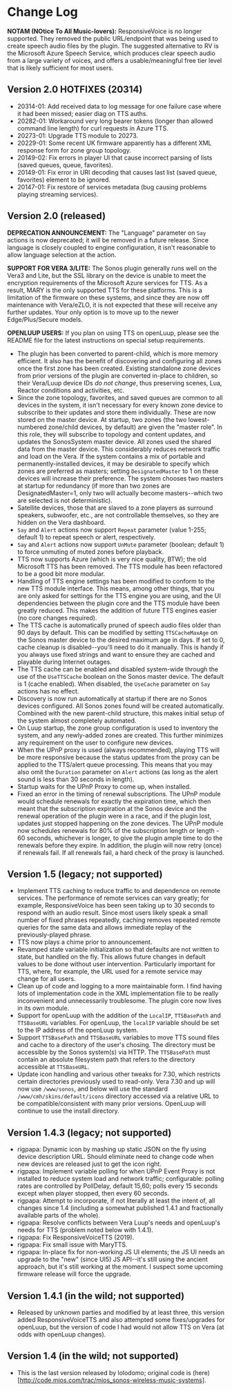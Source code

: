 # Change Log

**NOTAM (NOtice To All Music-lovers):** ResponsiveVoice is no longer supported. They removed the public URL/endpoint that was being used to create speech audio files by the plugin. The suggested alternative to RV is the Microsoft Azure Speech Service, which produces clear speech audio from a large variety of voices, and offers a usable/meaningful free tier level that is likely sufficient for most users.

## Version 2.0 HOTFIXES (20314)

* 20314-01: Add received data to log message for one failure case where it had been missed; easier diag on TTS auths.
* 20282-01: Workaround very long bearer tokens (longer than allowed command line length) for curl requests in Azure TTS.
* 20273-01: Upgrade TTS module to 20273.
* 20229-01: Some recent UK firmware apparently has a different XML response form for zone group topology.
* 20149-02: Fix errors in player UI that cause incorrect parsing of lists (saved queues, queue, favorites).
* 20149-01: Fix error in URI decoding that causes last list (saved queue, favorites) element to be ignored.
* 20147-01: Fix restore of services metadata (bug causing problems playing streaming services).

## Version 2.0 (released)

**DEPRECATION ANNOUNCEMENT:** The "Language" parameter on `Say` actions is now deprecated; it will be removed in a future release. Since language is closely coupled to engine configuration, it isn't reasonable to allow language selection at the action.

**SUPPORT FOR VERA 3/LITE:** The Sonos plugin generally runs well on the Vera3 and Lite, but the SSL library on the device is unable to meet the encryption requirements of the Microsoft Azure services for TTS. As a result, MARY is the only supported TTS for these platforms. This is a limitation of the firmware on these systems, and since they are now off maintenance with Vera/eZLO, it is not expected that these will receive any further updates. Your only option is to move up to the newer Edge/Plus/Secure models.

**OPENLUUP USERS:** If you plan on using TTS on openLuup, please see the README file for the latest instructions on special setup requirements.

* The plugin has been converted to parent-child, which is more memory efficient. It also has the benefit of discovering and configuring all zones once the first zone has been created. Existing standalone zone devices from prior versions of the plugin are converted in-place to children, so their Vera/Luup device IDs *do not change*, thus preserving scenes, Lua, Reactor conditions and activities, etc.
* Since the zone topology, favorites, and saved queues are common to all devices in the system, it isn't necessary for every known zone device to subscribe to their updates and store them individually. These are now stored on the master device. At startup, two zones (the two lowest-numbered zone/child devices, by default) are given the "master role". In this role, they will subscribe to topology and content updates, and updates the SonosSystem master device. All zones used the shared data from the master device. This considerably reduces network traffic and load on the Vera. If the system contains a mix of portable and permanently-installed devices, it may be desirable to specify which zones are preferred as masters; setting `DesignatedMaster` to 1 on these devices will increase their preference. The system chooses two masters at startup for redundancy (if more than two zones are DesignatedMaster=1, only two will actually become masters--which two are selected is not deterministic).
* Satellite devices, those that are slaved to a zone players as surround speakers, subwoofer, etc., are not controllable themselves, so they are hidden on the Vera dashboard.
* `Say` and `Alert` actions now support `Repeat` parameter (value 1-255; default 1) to repeat speech or alert, respectively.
* `Say` and `Alert` actions now support `UnMute` parameter (boolean; default 1) to force unmuting of muted zones before playback.
* TTS now supports Azure (which is very nice quality, BTW); the old Microsoft TTS has been removed. The TTS module has been refactored to be a good bit more modular.
* Handling of TTS engine settings has been modified to conform to the new TTS module interface. This means, among other things, that you are only asked for settings for the TTS engine you are using, and the UI dependencies between the plugin core and the TTS module have been greatly reduced. This makes the addition of future TTS engines easier (no core changes required).
* The TTS cache is automatically pruned of speech audio files older than 90 days by default. This can be modified by setting `TTSCacheMaxAge` on the Sonos master device to the desired maximum age in days. If set to 0, cache cleanup is disabled--you'll need to do it manually. This is handy if you always use fixed strings and want to ensure they are cached and playable during Internet outages.
* The TTS cache can be enabled and disabled system-wide through the use of the `UseTTSCache` boolean on the Sonos master device. The default is 1 (cache enabled). When disabled, the `UseCache` parameter on `Say` actions has no effect.
* Discovery is now run automatically at startup if there are no Sonos devices configured. All Sonos zones found will be created automatically. Combined with the new parent-child structure, this makes initial setup of the system almost completely automated.
* On Luup startup, the zone group configuration is used to inventory the system, and any newly-added zones are created. This further minimizes any requirement on the user to configure new devices.
* When the UPnP proxy is used (always recommended), playing TTS will be more responsive because the status updates from the proxy can be applied to the TTS/alert queue processing. This means that you may also omit the `Duration` parameter on `Alert` actions (as long as the alert sound is less than 30 seconds in length).
* Startup waits for the UPnP Proxy to come up, when installed.
* Fixed an error in the timing of renewal subscriptions. The UPnP module would schedule renewals for exactly the expiration time, which then meant that the subscription expiration at the Sonos device and the renewal operation of the plugin were in a race, and if the plugin lost, updates just stopped happening on the zone devices. The UPnP module now schedules renewals for 80% of the subscription length or length - 60 seconds, whichever is longer, to give the plugin ample time to do the renewals before they expire. In addition, the plugin will now retry (once) if renewals fail. If all renewals fail, a hard check of the proxy is launched.

## Version 1.5 (legacy; not supported)

* Implement TTS caching to reduce traffic to and dependence on remote services. The performance of remote services can vary greatly; for example, ResponsiveVoice has been seen taking up to 30 seconds to respond with an audio result. Since most users likely speak a small number of fixed phrases repeatedly, caching removes repeated remote queries for the same data and allows immediate replay of the previously-played phrase.
* TTS now plays a chime prior to announcement.
* Revamped state variable initialization so that defaults are not written to state, but handled on the fly. This allows future changes in default values to be done without user intervention. Particularly important for TTS, where, for example, the URL used for a remote service may change for all users.
* Clean up of code and logging to a more maintainable form. I find having lots of implementation code in the XML implementation file to be really inconvenient and unnecessarily troublesome. The plugin core now lives in its own module.
* Support for openLuup with the addition of the `LocalIP`, `TTSBasePath` and `TTSBaseURL` variables. For openLuup, the `localIP` variable should be set to the IP address of the openLuup system.
* Support `TTSBasePath` and `TTSBaseURL` variables to move TTS sound files and cache to a directory of the user's chosing. The directory must be accessible by the Sonos system(s) via HTTP. The `TTSBasePath` must contain an absolute filesystem path that refers to the directory accessible at `TTSBaseURL`.
* Update icon handling and various other tweaks for 7.30, which restricts certain directories previously used to read-only. Vera 7.30 and up will now use `/www/sonos`, and below will use the standard `/www/cmh/skins/default/icons` directory accessed via a relative URL to be compatible/consistent with many prior versions. OpenLuup will continue to use the install directory.

## Version 1.4.3 (legacy; not supported)

* rigpapa: Dynamic icon by mashing up static JSON on the fly using device description URL. Should eliminate need to change code when new devices are released just to get the icon right.
* rigpapa: Implement variable polling for when UPnP Event Proxy is not installed to reduce system load and network traffic; configurable: polling rates are controlled by PollDelay, default 15,60; polls every 15 seconds except when player stopped, then every 60 seconds.
* rigpapa: Attempt to incorporate, if not literally at least the intent of, all changes since 1.4 (including a somewhat published 1.4.1 and fractionally available parts of the whole).
* rigpapa: Resolve conflicts between Vera Luup's needs and openLuup's needs for TTS (problem noted below with 1.4.1).
* rigpapa: Fix ResponsiveVoiceTTS (2019).
* rigpapa: Fix small issue with MaryTTS.
* rigpapa: In-place fix for non-working JS UI elements; the JS UI needs an upgrade to the "new" (since UI5) JS API--it's still using the ancient approach, but it's still working at the moment. I suspect some upcoming firmware release will force the upgrade.

## Version 1.4.1 (in the wild; not supported)

* Released by unknown parties and modified by at least three, this version added ResponsiveVoiceTTS and also attempted some fixes/upgrades for openLuup, but the version of code I had would not allow TTS on Vera (at odds with openLuup changes).

## Version 1.4 (in the wild; not supported)

* This is the last version released by lolodomo; original code is (here)[http://code.mios.com/trac/mios_sonos-wireless-music-systems].
